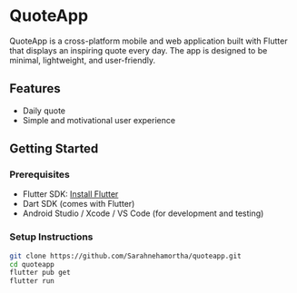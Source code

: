 # QuoteApp

QuoteApp is a cross-platform mobile and web application built with Flutter that displays an inspiring quote every day. The app is designed to be minimal, lightweight, and user-friendly.

## Features

- Daily quote 
- Simple and motivational user experience

## Getting Started

### Prerequisites

- Flutter SDK: [Install Flutter](https://flutter.dev/docs/get-started/install)
- Dart SDK (comes with Flutter)
- Android Studio / Xcode / VS Code (for development and testing)

### Setup Instructions

```bash
git clone https://github.com/Sarahnehamortha/quoteapp.git
cd quoteapp
flutter pub get
flutter run

